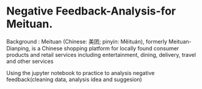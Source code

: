 # Negative Feedback-Analysis-for Meituan.
 
Background : Meituan (Chinese: 美团; pinyin: Mĕituán), formerly Meituan-Dianping, is a Chinese shopping platform for locally found consumer products and retail services including entertainment, dining, delivery, travel and other services

Using the jupyter notebook to practice to analysis negative feedback(cleaning data, analysis idea and suggesion)


